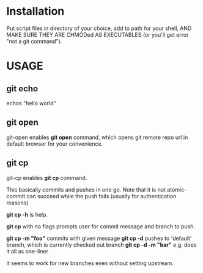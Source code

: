 # Installation
Put script files in directory of your choice, add to path for your shell, AND MAKE SURE THEY ARE CHMODed AS EXECUTABLES (or you'll get error "not a git command"). 

# USAGE

## git echo ##
echos "hello world" 

## git open ##

git-open enables **git open** command, which opens git remote repo url in default browser for your convenience. 

## git cp ##

git-cp enables **git cp** command. 

This basically commits and pushes in one go. Note that it is not atomic- commit can succeed while the push fails (usually for authentication reasons) 

**git cp -h** is help. 

**git cp** with no flags prompts user for commit message and branch to push. 
  
**git cp -m "foo"** commits with given message 
**git cp -d** pushes to 'default' branch, which is currently checked out branch 
**git cp -d -m "bar"** e.g. does it all as one-liner 

It seems to work for new branches even without setting upstream. 
